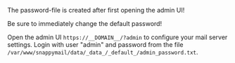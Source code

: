 The password-file is created after first opening the admin UI!

Be sure to immediately change the default password!

Open the admin UI `https://__DOMAIN__/?admin` to configure your mail server settings. Login with user "admin" and password from the file `/var/www/snappymail/data/_data_/_default_/admin_password.txt`.

